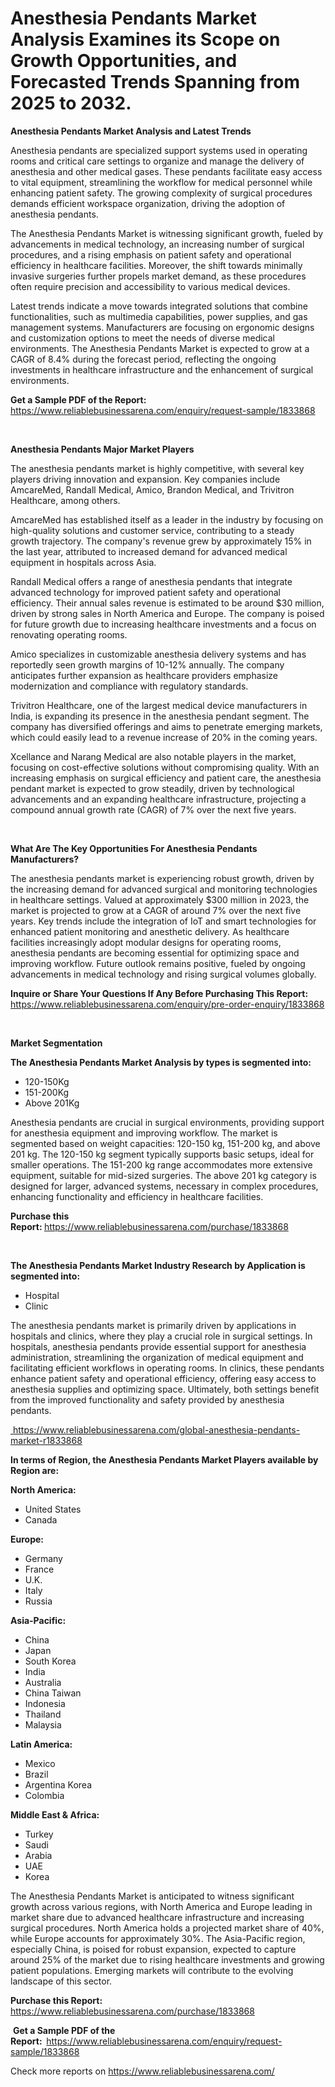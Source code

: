 <p><h1>Anesthesia Pendants Market Analysis Examines its Scope on Growth Opportunities, and Forecasted Trends Spanning from 2025 to 2032.</h1></p><p><strong>Anesthesia Pendants Market Analysis and Latest Trends</strong></p>
<p><p>Anesthesia pendants are specialized support systems used in operating rooms and critical care settings to organize and manage the delivery of anesthesia and other medical gases. These pendants facilitate easy access to vital equipment, streamlining the workflow for medical personnel while enhancing patient safety. The growing complexity of surgical procedures demands efficient workspace organization, driving the adoption of anesthesia pendants.</p><p>The Anesthesia Pendants Market is witnessing significant growth, fueled by advancements in medical technology, an increasing number of surgical procedures, and a rising emphasis on patient safety and operational efficiency in healthcare facilities. Moreover, the shift towards minimally invasive surgeries further propels market demand, as these procedures often require precision and accessibility to various medical devices.</p><p>Latest trends indicate a move towards integrated solutions that combine functionalities, such as multimedia capabilities, power supplies, and gas management systems. Manufacturers are focusing on ergonomic designs and customization options to meet the needs of diverse medical environments. The Anesthesia Pendants Market is expected to grow at a CAGR of 8.4% during the forecast period, reflecting the ongoing investments in healthcare infrastructure and the enhancement of surgical environments.</p></p>
<p><strong>Get a Sample PDF of the Report:&nbsp;</strong> <a href="https://www.reliablebusinessarena.com/enquiry/request-sample/1833868?utm_campaign=2475&utm_medium=2&utm_source=Github&utm_content=ia&utm_term=26032025&utm_id=anesthesia-pendants">https://www.reliablebusinessarena.com/enquiry/request-sample/1833868</a></p>
<p>&nbsp;</p>
<p><strong>Anesthesia Pendants Major Market Players</strong></p>
<p><p>The anesthesia pendants market is highly competitive, with several key players driving innovation and expansion. Key companies include AmcareMed, Randall Medical, Amico, Brandon Medical, and Trivitron Healthcare, among others. </p><p>AmcareMed has established itself as a leader in the industry by focusing on high-quality solutions and customer service, contributing to a steady growth trajectory. The company's revenue grew by approximately 15% in the last year, attributed to increased demand for advanced medical equipment in hospitals across Asia.</p><p>Randall Medical offers a range of anesthesia pendants that integrate advanced technology for improved patient safety and operational efficiency. Their annual sales revenue is estimated to be around $30 million, driven by strong sales in North America and Europe. The company is poised for future growth due to increasing healthcare investments and a focus on renovating operating rooms.</p><p>Amico specializes in customizable anesthesia delivery systems and has reportedly seen growth margins of 10-12% annually. The company anticipates further expansion as healthcare providers emphasize modernization and compliance with regulatory standards.</p><p>Trivitron Healthcare, one of the largest medical device manufacturers in India, is expanding its presence in the anesthesia pendant segment. The company has diversified offerings and aims to penetrate emerging markets, which could easily lead to a revenue increase of 20% in the coming years.</p><p>Xcellance and Narang Medical are also notable players in the market, focusing on cost-effective solutions without compromising quality. With an increasing emphasis on surgical efficiency and patient care, the anesthesia pendant market is expected to grow steadily, driven by technological advancements and an expanding healthcare infrastructure, projecting a compound annual growth rate (CAGR) of 7% over the next five years.</p></p>
<p>&nbsp;</p>
<p><strong>What Are The Key Opportunities For Anesthesia Pendants Manufacturers?</strong></p>
<p><p>The anesthesia pendants market is experiencing robust growth, driven by the increasing demand for advanced surgical and monitoring technologies in healthcare settings. Valued at approximately $300 million in 2023, the market is projected to grow at a CAGR of around 7% over the next five years. Key trends include the integration of IoT and smart technologies for enhanced patient monitoring and anesthetic delivery. As healthcare facilities increasingly adopt modular designs for operating rooms, anesthesia pendants are becoming essential for optimizing space and improving workflow. Future outlook remains positive, fueled by ongoing advancements in medical technology and rising surgical volumes globally.</p></p>
<p><strong>Inquire or Share Your Questions If Any Before Purchasing This Report:</strong> <a href="https://www.reliablebusinessarena.com/enquiry/pre-order-enquiry/1833868?utm_campaign=2475&utm_medium=2&utm_source=Github&utm_content=ia&utm_term=26032025&utm_id=anesthesia-pendants">https://www.reliablebusinessarena.com/enquiry/pre-order-enquiry/1833868</a></p>
<p>&nbsp;</p>
<p><strong>Market Segmentation</strong></p>
<p><strong>The Anesthesia Pendants Market Analysis by types is segmented into:</strong></p>
<p><ul><li>120-150Kg</li><li>151-200Kg</li><li>Above 201Kg</li></ul></p>
<p><p>Anesthesia pendants are crucial in surgical environments, providing support for anesthesia equipment and improving workflow. The market is segmented based on weight capacities: 120-150 kg, 151-200 kg, and above 201 kg. The 120-150 kg segment typically supports basic setups, ideal for smaller operations. The 151-200 kg range accommodates more extensive equipment, suitable for mid-sized surgeries. The above 201 kg category is designed for larger, advanced systems, necessary in complex procedures, enhancing functionality and efficiency in healthcare facilities.</p></p>
<p><strong>Purchase this Report:&nbsp;</strong><a href="https://www.reliablebusinessarena.com/purchase/1833868?utm_campaign=2475&utm_medium=2&utm_source=Github&utm_content=ia&utm_term=26032025&utm_id=anesthesia-pendants">https://www.reliablebusinessarena.com/purchase/1833868</a></p>
<p>&nbsp;</p>
<p><strong>The Anesthesia Pendants Market Industry Research by Application is segmented into:</strong></p>
<p><ul><li>Hospital</li><li>Clinic</li></ul></p>
<p><p>The anesthesia pendants market is primarily driven by applications in hospitals and clinics, where they play a crucial role in surgical settings. In hospitals, anesthesia pendants provide essential support for anesthesia administration, streamlining the organization of medical equipment and facilitating efficient workflows in operating rooms. In clinics, these pendants enhance patient safety and operational efficiency, offering easy access to anesthesia supplies and optimizing space. Ultimately, both settings benefit from the improved functionality and safety provided by anesthesia pendants.</p></p>
<p><a href="https://www.reliablebusinessarena.com/global-anesthesia-pendants-market-r1833868?utm_campaign=2475&utm_medium=2&utm_source=Github&utm_content=ia&utm_term=26032025&utm_id=anesthesia-pendants">&nbsp;https://www.reliablebusinessarena.com/global-anesthesia-pendants-market-r1833868</a></p>
<p><strong>In terms of Region, the Anesthesia Pendants Market Players available by Region are:</strong></p>
<p>
    <p> <strong> North America: </strong>
        <ul>
            <li>United States</li>
            <li>Canada</li>
        </ul>
        </p> 
    <p> <strong> Europe: </strong>
        <ul>
            <li>Germany</li>
            <li>France</li>
            <li>U.K.</li>
            <li>Italy</li>
            <li>Russia</li>
        </ul>
        </p> 
    <p> <strong> Asia-Pacific: </strong>
        <ul>
            <li>China</li>
            <li>Japan</li>
            <li>South Korea</li>
            <li>India</li>
            <li>Australia</li>
            <li>China Taiwan</li>
            <li>Indonesia</li>
            <li>Thailand</li>
            <li>Malaysia</li>
        </ul>
        </p> 
    <p> <strong> Latin America: </strong>
        <ul>
            <li>Mexico</li>
            <li>Brazil</li>
            <li>Argentina Korea</li>
            <li>Colombia</li>
        </ul>
        </p> 
    <p> <strong> Middle East & Africa: </strong>
        <ul>
            <li>Turkey</li>
            <li>Saudi</li>
            <li>Arabia</li>
            <li>UAE</li>
            <li>Korea</li>
        </ul>
    </p>
    </p>
<p><p>The Anesthesia Pendants Market is anticipated to witness significant growth across various regions, with North America and Europe leading in market share due to advanced healthcare infrastructure and increasing surgical procedures. North America holds a projected market share of 40%, while Europe accounts for approximately 30%. The Asia-Pacific region, especially China, is poised for robust expansion, expected to capture around 25% of the market due to rising healthcare investments and growing patient populations. Emerging markets will contribute to the evolving landscape of this sector.</p></p>
<p><strong>Purchase this Report: </strong><a href="https://www.reliablebusinessarena.com/purchase/1833868?utm_campaign=2475&utm_medium=2&utm_source=Github&utm_content=ia&utm_term=26032025&utm_id=anesthesia-pendants">https://www.reliablebusinessarena.com/purchase/1833868</a></p>
<p>&nbsp;<strong>Get a Sample PDF of the Report:&nbsp;&nbsp;</strong><a href="https://www.reliablebusinessarena.com/enquiry/request-sample/1833868?utm_campaign=2475&utm_medium=2&utm_source=Github&utm_content=ia&utm_term=26032025&utm_id=anesthesia-pendants">https://www.reliablebusinessarena.com/enquiry/request-sample/1833868</a></p>
<p><strong></strong></p>
<p>Check more reports on <a href="https://www.reliablebusinessarena.com/?utm_campaign=2475&utm_medium=2&utm_source=Github&utm_content=ia&utm_term=26032025&utm_id=anesthesia-pendants">https://www.reliablebusinessarena.com/</a></p>